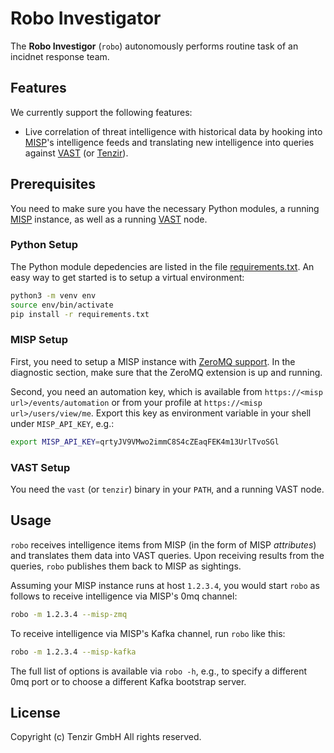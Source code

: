 # Robo Investigator

The **Robo Investigor** (`robo`) autonomously performs routine task of an
incidnet response team.

## Features

We currently support the following features:

- Live correlation of threat intelligence with historical data by hooking into
  [MISP][misp]'s intelligence feeds and translating new intelligence into
  queries against [VAST][vast] (or [Tenzir][tenzir]).

## Prerequisites

You need to make sure you have the necessary Python modules, a running
[MISP][misp] instance, as well as a running [VAST][vast] node.

### Python Setup

The Python module depedencies are listed in the file
[requirements.txt](requirements.txt). An easy way to get started is to setup a
virtual environment:


```sh
python3 -m venv env
source env/bin/activate
pip install -r requirements.txt
```

### MISP Setup

First, you need to setup a MISP instance with [ZeroMQ
support][misp-zmq-config]. In the diagnostic section, make sure that the ZeroMQ
extension is up and running.

Second, you need an automation key, which is available from
`https://<misp url>/events/automation` or from your profile at
`https://<misp url>/users/view/me`. Export this key as environment variable in
your shell under `MISP_API_KEY`, e.g.:

```sh
export MISP_API_KEY=qrtyJV9VMwo2immC8S4cZEaqFEK4m13UrlTvoSGl
```

### VAST Setup

You need the `vast` (or `tenzir`) binary in your `PATH`, and a running VAST
node.

## Usage

`robo` receives intelligence items from MISP (in the form of MISP *attributes*)
and translates them data into VAST queries. Upon receiving results from the queries, `robo` publishes them back to MISP as sightings.

Assuming your MISP instance runs at host `1.2.3.4`, you would start `robo` as
follows to receive intelligence via MISP's 0mq channel:

```sh
robo -m 1.2.3.4 --misp-zmq
```

To receive intelligence via MISP's Kafka channel, run `robo` like this:

```sh
robo -m 1.2.3.4 --misp-kafka
```

The full list of options is available via `robo -h`, e.g., to specify a
different 0mq port or to choose a different Kafka bootstrap server.

## License

Copyright (c) Tenzir GmbH
All rights reserved.

[misp]: https://github.com/misp/misp
[vast]: https://github.com/vast-io/vast
[tenzir]: https://docs.tenzir.com
[misp-zmq-config]: https://github.com/MISP/misp-book/tree/master/misp-zmq#misp-zeromq-configuration
